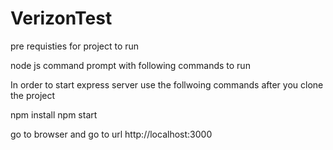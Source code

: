 # VerizonTest

pre requisties for project to run

node js command prompt with following commands to run

In order to start express server use the follwoing commands after you clone the project 


npm install
npm start

go to browser and go to url http://localhost:3000

